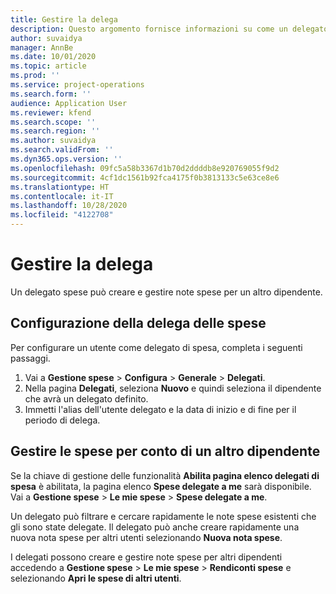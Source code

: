 ```yaml
---
title: Gestire la delega
description: Questo argomento fornisce informazioni su come un delegato di spesa può creare e gestire note spese per un altro dipendente.
author: suvaidya
manager: AnnBe
ms.date: 10/01/2020
ms.topic: article
ms.prod: ''
ms.service: project-operations
ms.search.form: ''
audience: Application User
ms.reviewer: kfend
ms.search.scope: ''
ms.search.region: ''
ms.author: suvaidya
ms.search.validFrom: ''
ms.dyn365.ops.version: ''
ms.openlocfilehash: 09fc5a58b3367d1b70d2ddddb8e920769055f9d2
ms.sourcegitcommit: 4cf1dc1561b92fca4175f0b3813133c5e63ce8e6
ms.translationtype: HT
ms.contentlocale: it-IT
ms.lasthandoff: 10/28/2020
ms.locfileid: "4122708"
---
```

# <a name="manage-delegation"></a>Gestire la delega
Un delegato spese può creare e gestire note spese per un altro dipendente.

## <a name="configuring-expense-delegation"></a>Configurazione della delega delle spese

Per configurare un utente come delegato di spesa, completa i seguenti passaggi. 
1. Vai a **Gestione spese** > **Configura** >  **Generale** > **Delegati**. 
2. Nella pagina **Delegati**, seleziona **Nuovo** e quindi seleziona il dipendente che avrà un delegato definito. 
3. Immetti l'alias dell'utente delegato e la data di inizio e di fine per il periodo di delega.

## <a name="manage-expenses-on-behalf-of-another-employee"></a>Gestire le spese per conto di un altro dipendente

Se la chiave di gestione delle funzionalità **Abilita pagina elenco delegati di spesa** è abilitata, la pagina elenco **Spese delegate a me** sarà disponibile. Vai a **Gestione spese** > **Le mie spese** > **Spese delegate a me**.

Un delegato può filtrare e cercare rapidamente le note spese esistenti che gli sono state delegate. Il delegato può anche creare rapidamente una nuova nota spese per altri utenti selezionando **Nuova nota spese**.

I delegati possono creare e gestire note spese per altri dipendenti accedendo a **Gestione spese** > **Le mie spese** > **Rendiconti spese** e selezionando **Apri le spese di altri utenti**.
